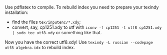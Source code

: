 Use pdflatex to compile.
To rebuild index you need to prepare your texindy installation:

* find the files `tex/inputenc/*.xdy`;
* convert, say, cp1251.xdy to utf with `iconv -f cp1251 -t utf8 cp1251.xdy | sudo tee utf8.xdy` or something like that.

Now you have the correct utf8.xdy! Use `texindy -L russian --codepage utf8 algebra.idx` to rebuild index.
